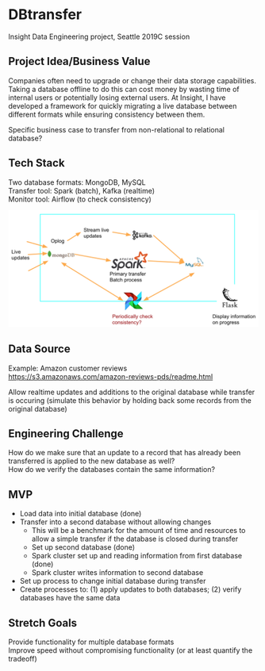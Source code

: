 # DBtransfer
Insight Data Engineering project, Seattle 2019C session

## Project Idea/Business Value
Companies often need to upgrade or change their data storage capabilities. Taking a database offline to do this can cost money by wasting time of internal users or potentially losing external users. At Insight, I have developed a framework for quickly migrating a live database between different formats while ensuring consistency between them. 

Specific business case to transfer from non-relational to relational database?

## Tech Stack
Two database formats: MongoDB, MySQL  
Transfer tool: Spark (batch), Kafka (realtime)  
Monitor tool: Airflow (to check consistency)

![Tech stack image](https://github.com/ulbergc/DBtransfer/blob/master/img/TechStack1.png)

## Data Source
Example: Amazon customer reviews  
https://s3.amazonaws.com/amazon-reviews-pds/readme.html

Allow realtime updates and additions to the original database while transfer is occuring (simulate this behavior by holding back some records from the original database)

## Engineering Challenge
How do we make sure that an update to a record that has already been transferred is applied to the new database as well?  
How do we verify the databases contain the same information?

## MVP
- Load data into initial database (done)  
- Transfer into a second database without allowing changes
  - This will be a benchmark for the amount of time and resources to allow a simple transfer if the database is closed during transfer
  - Set up second database (done)
  - Spark cluster set up and reading information from first database (done)
  - Spark cluster writes information to second database
- Set up process to change initial database during transfer  
- Create processes to: (1) apply updates to both databases; (2) verify databases have the same data

## Stretch Goals
Provide functionality for multiple database formats  
Improve speed without compromising functionality (or at least quantify the tradeoff)

